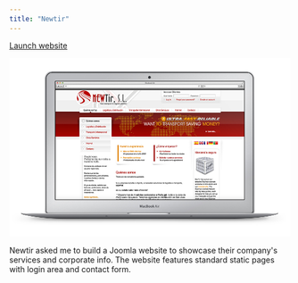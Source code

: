 ```yaml
---
title: "Newtir"
---
```


<p class="work-links">
<a class="btn icon icon-external" href="http://newtir.es" target="_blank">Launch website</a>
</p>

![](./images/1.jpg)

Newtir asked me to build a Joomla website to showcase their company's services and corporate info. The website features standard static pages with login area and contact form.
